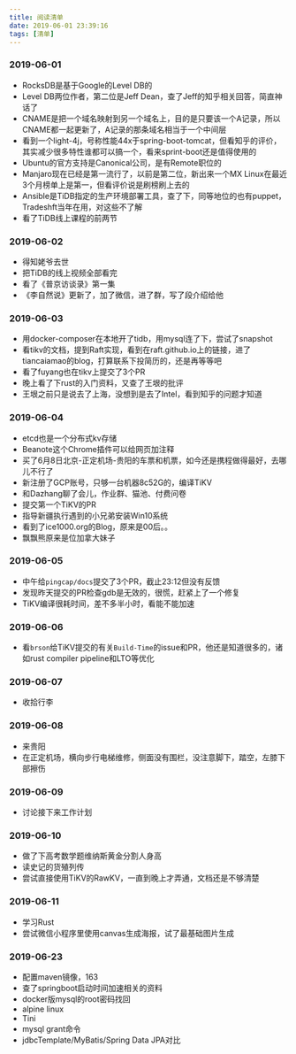 ```yaml
---
title: 阅读清单
date: 2019-06-01 23:39:16
tags: [清单]
---
```


### 2019-06-01

- RocksDB是基于Google的Level DB的
- Level DB两位作者，第二位是Jeff Dean，查了Jeff的知乎相关回答，简直神话了
- CNAME是把一个域名映射到另一个域名上，目的是只要该一个A记录，所以CNAME都一起更新了，A记录的那条域名相当于一个中间层
- 看到一个light-4j，号称性能44x于spring-boot-tomcat，但看知乎的评价，其实减少很多特性谁都可以搞一个，看来sprint-boot还是值得使用的
- Ubuntu的官方支持是Canonical公司，是有Remote职位的
- Manjaro现在已经是第一流行了，以前是第二位，新出来一个MX Linux在最近3个月榜单上是第一，但看评价说是刷榜刷上去的
- Ansible是TiDB指定的生产环境部署工具，查了下，同等地位的也有puppet，Tradeshft当年在用，对这些不了解
- 看了TiDB线上课程的前两节

### 2019-06-02

- 得知姥爷去世
- 把TiDB的线上视频全部看完
- 看了《普京访谈录》第一集
- 《李自然说》更新了，加了微信，进了群，写了段介绍给他

### 2019-06-03

- 用docker-composer在本地开了tidb，用mysql连了下，尝试了snapshot
- 看tikv的文档，提到Raft实现，看到在raft.github.io上的链接，进了tiancaiamao的blog，打算联系下投简历的，还是再等等吧
- 看了fuyang也在tikv上提交了3个PR
- 晚上看了下rust的入门资料，又查了王垠的批评
- 王垠之前只是说去了上海，没想到是去了Intel，看到知乎的问题才知道

### 2019-06-04

- etcd也是一个分布式kv存储
- Beanote这个Chrome插件可以给网页加注释
- 买了6月8日北京-正定机场-贵阳的车票和机票，如今还是携程做得最好，去哪儿不行了
- 新注册了GCP账号，只够一台机器8c52G的，编译TiKV
- 和Dazhang聊了会儿，作业群、猫池、付费问卷
- 提交第一个TiKV的PR
- 指导新疆执行遇到的小兄弟安装Win10系统
- 看到了ice1000.org的Blog，原来是00后。。
- 飘飘熊原来是位加拿大妹子

### 2019-06-05

- 中午给`pingcap/docs`提交了3个PR，截止23:12但没有反馈
- 发现昨天提交的PR检查gdb是无效的，很慌，赶紧上了一个修复
- TiKV编译很耗时间，差不多半小时，看能不能加速

### 2019-06-06

- 看`brson`给TiKV提交的有关`Build-Time`的issue和PR，他还是知道很多的，诸如rust compiler pipeline和LTO等优化

### 2019-06-07

- 收拾行李

### 2019-06-08

- 来贵阳
- 在正定机场，横向步行电梯维修，侧面没有围栏，没注意脚下，踏空，左膝下部擦伤

### 2019-06-09

- 讨论接下来工作计划

### 2019-06-10

- 做了下高考数学题维纳斯黄金分割人身高
- 读史记的货殖列传
- 尝试直接使用TiKV的RawKV，一直到晚上才弄通，文档还是不够清楚

### 2019-06-11

- 学习Rust
- 尝试微信小程序里使用canvas生成海报，试了最基础图片生成

### 2019-06-23

- 配置maven镜像，163
- 查了springboot启动时间加速相关的资料
- docker版mysql的root密码找回
- alpine linux
- Tini
- mysql grant命令
- jdbcTemplate/MyBatis/Spring Data JPA对比
